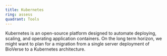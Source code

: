```yaml
---
title: Kubernetes
ring: assess
quadrant: Tools
---
```


Kubernetes is an open-source platform designed to automate deploying, scaling, and operating application containers. On the long term horizon, we might want to plan for a migration from a single server deployment of BioVerse to a Kubernetes architecture.
